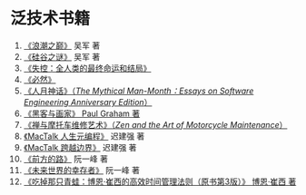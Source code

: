 # 泛技术书籍

1. [《浪潮之巅》](LANGCHAOZHIDIAN) 吴军 著
2. [《硅谷之谜》](GUIGUZHIMI) 吴军 著
9. [《失控：全人类的最终命运和结局》](SHIKONG) 
4. [《必然》](BIRAN)
16. [《人月神话》（*The Mythical Man-Month：Essays on Software Engineering Anniversary Edition*）](RENYUESHENHUA)
20. [《黑客与画家》 Paul Graham 著](HEIKEYUHUAJIA)
29. [《禅与摩托车维修艺术》（*Zen and the Art of Motorcycle Maintenance*）](ZenAndTheArtOfMotorcycleMaintenance)
40. [《MacTalk 人生元编程》](MACTALK-RENSHENGYUANBIANCHENG) 迟建强 著
41. [《MacTalk 跨越边界》](MACTALK-KUAYUEBIANJIE) 迟建强 著
41. [《前方的路》](QIANFANGDELU) 阮一峰 著
42. [《未来世界的幸存者》](WEILAISHIJIEDEXINGCUNZHE) 阮一峰 著
45. [《吃掉那只青蛙：博恩·崔西的高效时间管理法则（原书第3版）》 博恩·崔西 著](CHIDIAONAZHIQINGWA)

